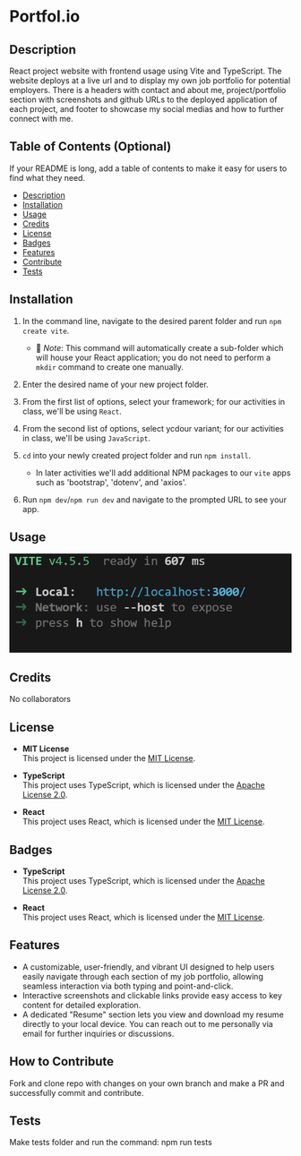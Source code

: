 # Portfol.io

## Description

React project website with frontend usage using Vite and TypeScript. The website deploys at a live url
and to display my own job portfolio for potential employers. There is a headers with contact and about me, project/portfolio section with screenshots and github URLs to the deployed application of each project, and footer to showcase my social medias and how to further connect with me.

## Table of Contents (Optional)

If your README is long, add a table of contents to make it easy for users to find what they need.

- [Description](#description)
- [Installation](#installation)
- [Usage](#usage)
- [Credits](#credits)
- [License](#license)
- [Badges](#badges)
- [Features](#features)
- [Contribute](#how-to-contribute)
- [Tests](#tests)

## Installation

1. In the command line, navigate to the desired parent folder and run `npm create vite`.

   - 🔑 _Note_: This command will automatically create a sub-folder which will house your React application; you do not need to perform a `mkdir` command to create one manually.

2. Enter the desired name of your new project folder.

3. From the first list of options, select your framework; for our activities in class, we'll be using `React`.

4. From the second list of options, select ycdour variant; for our activities in class, we'll be using `JavaScript`.

5. `cd` into your newly created project folder and run `npm install`.

   - In later activities we'll add additional NPM packages to our `vite` apps such as 'bootstrap', 'dotenv', and 'axios'.

6. Run `npm dev`/`npm run dev` and navigate to the prompted URL to see your app.

## Usage

![alt text](image.png)

## Credits

No collaborators

## License

- **MIT License**  
  This project is licensed under the [MIT License](https://opensource.org/licenses/MIT).

- **TypeScript**  
  This project uses TypeScript, which is licensed under the [Apache License 2.0](https://www.apache.org/licenses/LICENSE-2.0).

- **React**  
  This project uses React, which is licensed under the [MIT License](https://opensource.org/licenses/MIT).

## Badges

- **TypeScript**  
  This project uses TypeScript, which is licensed under the [Apache License 2.0](https://www.apache.org/licenses/LICENSE-2.0).

- **React**  
  This project uses React, which is licensed under the [MIT License](https://opensource.org/licenses/MIT).

## Features

- A customizable, user-friendly, and vibrant UI designed to help users easily navigate through each section of my job portfolio, allowing seamless interaction via both typing and point-and-click.
- Interactive screenshots and clickable links provide easy access to key content for detailed exploration.
- A dedicated "Resume" section lets you view and download my resume directly to your local device.
  You can reach out to me personally via email for further inquiries or discussions.

## How to Contribute

Fork and clone repo with changes on your own branch and make a PR and successfully commit and contribute.

## Tests

Make tests folder and run the command: npm run tests
